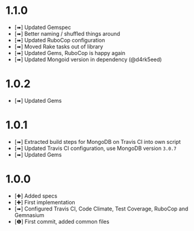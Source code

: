 1.1.0
=====

* [➠] Updated Gemspec
* [➠] Better naming / shuffled things around
* [➠] Updated RuboCop configuration
* [➠] Moved Rake tasks out of library
* [➠] Updated Gems, RuboCop is happy again
* [➠] Updated Mongoid version in dependency (@d4rk5eed)

1.0.2
=====

* [➠] Updated Gems

1.0.1
=====

* [➠] Extracted build steps for MongoDB on Travis CI into own script
* [➠] Updated Travis CI configuration, use MongoDB version `3.0.7`
* [➠] Updated Gems

1.0.0
=====

* [✚] Added specs
* [✚] First implementation
* [➠] Configured Travis CI, Code Climate, Test Coverage, RuboCop and Gemnasium
* [❶] First commit, added common files